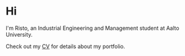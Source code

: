 # Hi
I'm Risto, an Industrial Engineering and Management student at Aalto University.

Check out my [CV](https://rvirtaha.github.io) for details about my portfolio.
